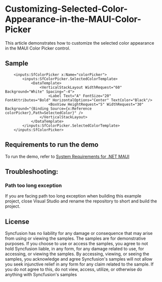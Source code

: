 # Customizing-Selected-Color-Appearance-in-the-MAUI-Color-Picker

This article demonstrates how to customize the selected color appearance in the MAUI Color Picker control.

## Sample

```xaml
    <inputs:SfColorPicker x:Name="colorPicker">
        <inputs:SfColorPicker.SelectedColorTemplate>
            <DataTemplate>
                <VerticalStackLayout WidthRequest="60" Background="White" Spacing="-4">
                    <Label Text="A" FontSize="20" FontAttributes="Bold" HorizontalOptions="Center" TextColor="Black"/>
                    <BoxView HeightRequest="5" WidthRequest="30" Background="{Binding Source={x:Reference colorPicker},Path=SelectedColor}" />
                </VerticalStackLayout>
            </DataTemplate>
        </inputs:SfColorPicker.SelectedColorTemplate>
    </inputs:SfColorPicker>
```

## Requirements to run the demo

To run the demo, refer to [System Requirements for .NET MAUI](https://help.syncfusion.com/maui/system-requirements)

## Troubleshooting:
### Path too long exception

If you are facing path too long exception when building this example project, close Visual Studio and rename the repository to short and build the project.

## License

Syncfusion has no liability for any damage or consequence that may arise from using or viewing the samples. The samples are for demonstrative purposes. If you choose to use or access the samples, you agree to not hold Syncfusion liable, in any form, for any damage related to use, for accessing, or viewing the samples. By accessing, viewing, or seeing the samples, you acknowledge and agree Syncfusion's samples will not allow you seek injunctive relief in any form for any claim related to the sample. If you do not agree to this, do not view, access, utilize, or otherwise do anything with Syncfusion's samples

